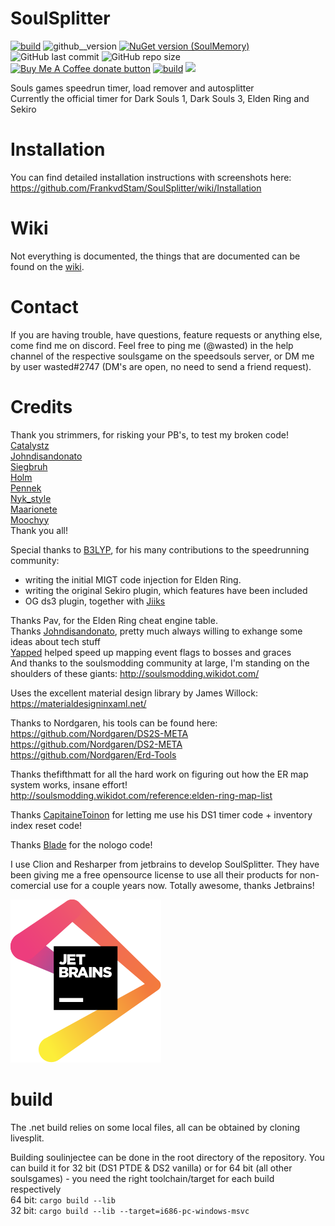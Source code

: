 # SoulSplitter

[![build](https://img.shields.io/github/workflow/status/FrankvdStam/SoulSplitter/build)](https://github.com/FrankvdStam/SoulSplitter/actions) ![github__version](https://img.shields.io/github/v/release/FrankvdStam/SoulSplitter) [![NuGet version (SoulMemory)](https://img.shields.io/nuget/v/SoulMemory)](https://www.nuget.org/packages/SoulMemory/)  
![GitHub last commit](https://img.shields.io/github/last-commit/FrankvdStam/SoulSplitter) ![GitHub repo size](https://img.shields.io/github/repo-size/FrankvdStam/SoulSplitter)  
<a href="https://ko-fi.com/wasted1" title="Donate to this project using Buy Me A Coffee"><img src="https://img.shields.io/badge/buy%20me%20a%20coffee-donate-yellow.svg" alt="Buy Me A Coffee donate button" /></a> [![build](https://img.shields.io/badge/-Discord-blue)](https://discord.com/users/281116269921566721) <a href="https://www.youtube.com/@1wasted"><img src="https://img.shields.io/badge/-YouTube-red"></a>




Souls games speedrun timer, load remover and autosplitter  
Currently the official timer for Dark Souls 1, Dark Souls 3, Elden Ring and Sekiro  


# Installation
You can find detailed installation instructions with screenshots here: https://github.com/FrankvdStam/SoulSplitter/wiki/Installation

# Wiki
Not everything is documented, the things that are documented can be found on the [wiki](https://github.com/FrankvdStam/SoulSplitter/wiki).

# Contact
If you are having trouble, have questions, feature requests or anything else, come find me on discord. Feel free to ping me (@wasted) in the help channel of the respective soulsgame on the speedsouls server, or DM me by user wasted#2747 (DM's are open, no need to send a friend request).

# Credits

Thank you strimmers, for risking your PB's, to test my broken code!  
[Catalystz](https://www.twitch.tv/catalystz)  
[Johndisandonato](https://www.twitch.tv/johndisandonato)  
[Siegbruh](https://www.twitch.tv/siegbruh)  
[Holm](https://www.twitch.tv/holm_gg)  
[Pennek](https://www.twitch.tv/pennek)  
[Nyk_style](https://www.twitch.tv/nyk_style)  
[Maarionete](https://www.twitch.tv/maarionete)  
[Moochyy](https://www.twitch.tv/moochyy_)  
Thank you all!

Special thanks to [B3LYP](https://github.com/pawREP), for his many contributions to the speedrunning community:  
- writing the initial MIGT code injection for Elden Ring.  
- writing the original Sekiro plugin, which features have been included  
- OG ds3 plugin, together with [Jiiks](https://github.com/Jiiks/)  

Thanks Pav, for the Elden Ring cheat engine table.  
Thanks [Johndisandonato](https://github.com/veeenu), pretty much always willing to exhange some ideas about tech stuff  
[Yapped](https://github.com/vawser/Yapped-Rune-Bear) helped speed up mapping event flags to bosses and graces  
And thanks to the soulsmodding community at large, I'm standing on the shoulders of these giants: http://soulsmodding.wikidot.com/  

Uses the excellent material design library by James Willock: https://materialdesigninxaml.net/  

Thanks to Nordgaren, his tools can be found here:  
https://github.com/Nordgaren/DS2S-META  
https://github.com/Nordgaren/DS2-META  
https://github.com/Nordgaren/Erd-Tools  

Thanks thefifthmatt for all the hard work on figuring out how the ER map system works, insane effort! http://soulsmodding.wikidot.com/reference:elden-ring-map-list

Thanks [CapitaineToinon](https://github.com/CapitaineToinon/LiveSplit.DarkSoulsIGT) for letting me use his DS1 timer code + inventory index reset code!

Thanks [Blade](https://github.com/bladecoding/DarkSouls3RemoveIntroScreens) for the nologo code!  

I use Clion and Resharper from jetbrains to develop SoulSplitter. They have been giving me a free opensource license to use all their products for non-comercial use for a couple years now. Totally awesome, thanks Jetbrains!  

[![Alt jetbrainslogo](./jetbrains/jetbrains.svg)](https://www.jetbrains.com/?from=SoulSplitter)

# build

The .net build relies on some local files, all can be obtained by cloning livesplit.  

Building soulinjectee can be done in the root directory of the repository. You can build it for 32 bit (DS1 PTDE & DS2 vanilla) or for 64 bit (all other soulsgames) - you need the right toolchain/target for each build respectively  
64 bit: `cargo build --lib`  
32 bit: `cargo build --lib --target=i686-pc-windows-msvc`  
